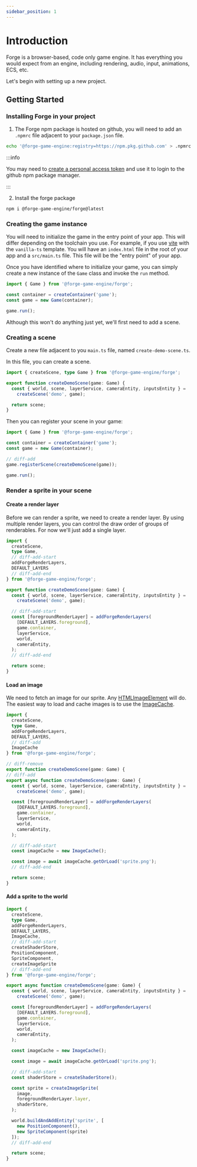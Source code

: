 ```yaml
---
sidebar_position: 1
---
```


# Introduction

Forge is a browser-based, code only game engine. It has everything you would expect from an engine, including rendering, audio, input, animations, ECS, etc.

Let's begin with setting up a new project.

## Getting Started

### Installing Forge in your project

1. The Forge npm package is hosted on github, you will need to add an `.npmrc` file adjacent to your `package.json` file.

```bash title="shell"
echo '@forge-game-engine:registry=https://npm.pkg.github.com' > .npmrc
```

:::info

You may need to [create a personal access token](https://github.com/settings/tokens) and use it to login to the github npm package manager.

:::

2. Install the forge package

```bash title="shell"
npm i @forge-game-engine/forge@latest
```

### Creating the game instance

You will need to initialize the game in the entry point of your app.
This will differ depending on the toolchain you use. For example, if you use [vite](https://vite.dev/guide/) with the `vanilla-ts` template. You will have an `index.html` file in the root of your app and a `src/main.ts` file. This file will be the "entry point" of your app.

Once you have identified where to initialize your game, you can simply create a new instance of the `Game` class and invoke the `run` method.

```ts title="src/main.ts"
import { Game } from '@forge-game-engine/forge';

const container = createContainer('game');
const game = new Game(container);

game.run();
```

Although this won't do anything just yet, we'll first need to add a scene.

### Creating a scene

Create a new file adjacent to you `main.ts` file, named `create-demo-scene.ts`.

In this file, you can create a scene.

```ts title="src/create-demo-scene.ts"
import { createScene, type Game } from '@forge-game-engine/forge';

export function createDemoScene(game: Game) {
  const { world, scene, layerService, cameraEntity, inputsEntity } =
    createScene('demo', game);

  return scene;
}
```

Then you can register your scene in your game:

```ts title="src/main.ts"
import { Game } from '@forge-game-engine/forge';

const container = createContainer('game');
const game = new Game(container);

// diff-add
game.registerScene(createDemoScene(game));

game.run();
```

### Render a sprite in your scene

#### Create a render layer

Before we can render a sprite, we need to create a render layer. By using multiple render layers, you can control the draw order of groups of renderables.
For now we'll just add a single layer.

```ts title="src/create-demo-scene.ts"
import { 
  createScene, 
  type Game,
  // diff-add-start
  addForgeRenderLayers, 
  DEFAULT_LAYERS
  // diff-add-end
} from '@forge-game-engine/forge';

export function createDemoScene(game: Game) {
  const { world, scene, layerService, cameraEntity, inputsEntity } =
    createScene('demo', game);

  // diff-add-start
  const [foregroundRenderLayer] = addForgeRenderLayers(
    [DEFAULT_LAYERS.foreground],
    game.container,
    layerService,
    world,
    cameraEntity,
  );
  // diff-add-end

  return scene;
}
```

#### Load an image

We need to fetch an image for our sprite. Any [HTMLImageElement](https://developer.mozilla.org/en-US/docs/Web/API/HTMLImageElement) will do. 
The easiest way to load and cache images is to use the [ImageCache](#).

```ts title="src/create-demo-scene.ts"
import { 
  createScene, 
  type Game,
  addForgeRenderLayers, 
  DEFAULT_LAYERS,
  // diff-add
  ImageCache
} from '@forge-game-engine/forge';

// diff-remove
export function createDemoScene(game: Game) {
// diff-add
export async function createDemoScene(game: Game) {
  const { world, scene, layerService, cameraEntity, inputsEntity } =
    createScene('demo', game);

  const [foregroundRenderLayer] = addForgeRenderLayers(
    [DEFAULT_LAYERS.foreground],
    game.container,
    layerService,
    world,
    cameraEntity,
  );

  // diff-add-start
  const imageCache = new ImageCache();

  const image = await imageCache.getOrLoad('sprite.png'); 
  // diff-add-end

  return scene;
}
```

#### Add a sprite to the world

```ts title="src/create-demo-scene.ts"
import { 
  createScene, 
  type Game,
  addForgeRenderLayers, 
  DEFAULT_LAYERS,
  ImageCache,
  // diff-add-start
  createShaderStore,
  PositionComponent,
  SpriteComponent,
  createImageSprite
  // diff-add-end
} from '@forge-game-engine/forge';

export async function createDemoScene(game: Game) {
  const { world, scene, layerService, cameraEntity, inputsEntity } =
    createScene('demo', game);

  const [foregroundRenderLayer] = addForgeRenderLayers(
    [DEFAULT_LAYERS.foreground],
    game.container,
    layerService,
    world,
    cameraEntity,
  );

  const imageCache = new ImageCache();

  const image = await imageCache.getOrLoad('sprite.png');

  // diff-add-start
  const shaderStore = createShaderStore();

  const sprite = createImageSprite(
    image,
    foregroundRenderLayer.layer,
    shaderStore,
  );

  world.buildAndAddEntity('sprite', [
    new PositionComponent(),
    new SpriteComponent(sprite)
  ]);
  // diff-add-end

  return scene;
}
```
